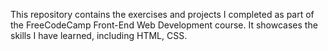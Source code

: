 This repository contains the exercises and projects I completed as part of the FreeCodeCamp Front-End Web Development course. It showcases the skills I have learned, including HTML, CSS.
